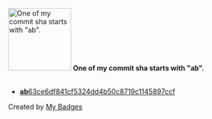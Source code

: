 <img src="https://my-badges.github.io/my-badges/ab-commit.png" alt="One of my commit sha starts with &quot;ab&quot;." title="One of my commit sha starts with &quot;ab&quot;." width="128">
<strong>One of my commit sha starts with &quot;ab&quot;.</strong>
<br><br>

- <a href="https://github.com/hi-ammad/hack-github-graph/commit/ab63ce6df841cf5324dd4b50c8719c1145897ccf"><strong>ab</strong>63ce6df841cf5324dd4b50c8719c1145897ccf</a>


Created by <a href="https://github.com/my-badges/my-badges">My Badges</a>